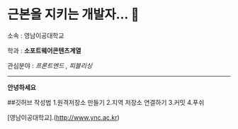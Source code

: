 # 근본을 지키는 개발자...  👋
소속 : 영남이공대학교

학과 : **소포트웨어콘텐츠계열**

관심분야 : *프론트엔드 , 피블리싱*

---

**안녕하세요**

##깃허브 작성법
1.원격저장소 만들기
2.지역 저장소 연결하기
3.커밋
4.푸쉬

[영남이공대학교].(http://www.ync.ac.kr)

<!--
**eodud34/eodud34** is a ✨ _special_ ✨ repository because its `README.md` (this file) appears on your GitHub profile.

Here are some ideas to get you started:

- 🔭 I’m currently working on ...
- 🌱 I’m currently learning ...
- 👯 I’m looking to collaborate on ...
- 🤔 I’m looking for help with ...
- 💬 Ask me about ...
- 📫 How to reach me: ...
- 😄 Pronouns: ...
- ⚡ Fun fact: ...
-->

